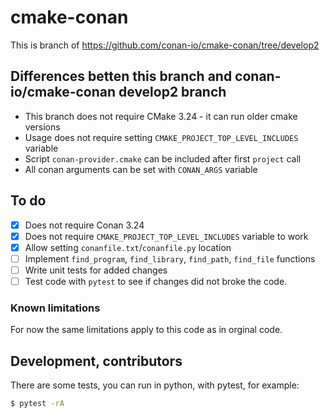 # cmake-conan

This is branch of https://github.com/conan-io/cmake-conan/tree/develop2

## Differences betten this branch and conan-io/cmake-conan develop2 branch

* This branch does not require CMake 3.24 - it can run older cmake versions
* Usage does not require setting `CMAKE_PROJECT_TOP_LEVEL_INCLUDES` variable
* Script `conan-provider.cmake` can be included after first `project` call
* All conan arguments can be set with `CONAN_ARGS` variable


## To do

- [x] Does not require Conan 3.24
- [x] Does not require `CMAKE_PROJECT_TOP_LEVEL_INCLUDES` variable to work
- [x] Allow setting `conanfile.txt`/`conanfile.py` location
- [ ] Implement `find_program`, `find_library`, `find_path`, `find_file` functions 
- [ ] Write unit tests for added changes
- [ ] Test code with `pytest` to see if changes did not broke the code.

### Known limitations

For now the same limitations apply to this code as in orginal code.

## Development, contributors

There are some tests, you can run in python, with pytest, for example:

```bash
$ pytest -rA
```
